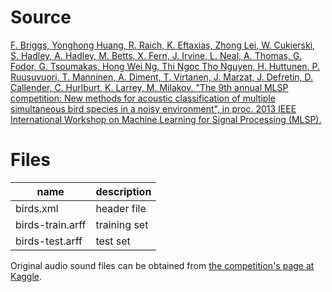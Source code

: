 # Source

[F. Briggs, Yonghong Huang, R. Raich, K. Eftaxias, Zhong Lei, W. Cukierski, S. Hadley, A. Hadley, M. Betts, X. Fern, J. Irvine, L. Neal, A. Thomas, G. Fodor, G. Tsoumakas, Hong Wei Ng, Thi Ngoc Tho Nguyen, H. Huttunen, P. Ruusuvuori, T. Manninen, A. Diment, T. Virtanen, J. Marzat, J. Defretin, D. Callender, C. Hurlburt, K. Larrey, M. Milakov. "The 9th annual MLSP competition: New methods for acoustic classification of multiple simultaneous bird species in a noisy environment", in proc. 2013 IEEE International Workshop on Machine Learning for Signal Processing (MLSP).](http://dx.doi.org/10.1109/MLSP.2013.6661934)

# Files

| name             | description  |
| ---------------- | ------------ |
| birds.xml        | header file  |
| birds-train.arff | training set |
| birds-test.arff  | test set     |

Original audio sound files can be obtained from <a href="https://www.kaggle.com/c/mlsp-2013-birds/data">the competition's page at Kaggle</a>.

